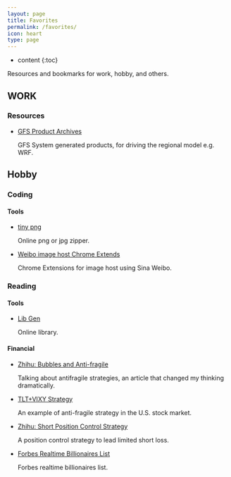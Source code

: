 ```yaml
---
layout: page
title: Favorites 
permalink: /favorites/
icon: heart 
type: page
---
```


* content
{:toc}

Resources and bookmarks for work, hobby, and others.

## WORK
### Resources

* [GFS Product Archives](ftp://ftpprd.ncep.noaa.gov/pub/data/nccf/com/gfs/prod/)
    
    GFS System generated products, for driving the regional model e.g. WRF.


## Hobby

### Coding

#### Tools

* [tiny png](https://tinypng.com/)

    Online png or jpg zipper.

* [Weibo image host Chrome Extends](https://github.com/Suxiaogang/WeiboPicBed)

    Chrome Extensions for image host using Sina Weibo.


### Reading

#### Tools

* [Lib Gen](http://gen.lib.rus.ec/)

    Online library.

#### Financial

* [Zhihu: Bubbles and Anti-fragile](https://zhuanlan.zhihu.com/p/29399851?utm_source=wechat_timeline&utm_medium=social&from=timeline)

    Talking about antifragile strategies, an article that changed my thinking dramatically.

* [TLT+VIXY Strategy](http://mp.weixin.qq.com/s/Drp7uYwRl8Nm9ZVjvFSULg)
    
    An example of anti-fragile strategy in the U.S. stock market.

* [Zhihu: Short Position Control Strategy](https://www.zhihu.com/question/264725421)
    
    A position control strategy to lead limited short loss.

* [Forbes Realtime Billionaires List](https://www.forbes.com/billionaires/list/)
    
    Forbes realtime billionaires list. 
